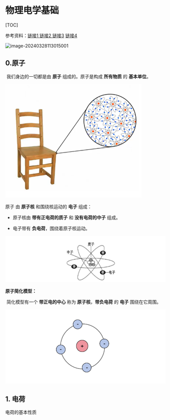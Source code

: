 # 物理电学基础

[TOC]



参考资料：[链接1 ](https://www.toutiao.com/article/6912292752080421388/?wid=1711522028477)  [链接2 ](https://www.edrawsoft.cn/mindmaster/dianxuedianli/) [链接3](http://www.360doc.com/content/16/1008/14/26166517_596673308.shtml)  [链接4](https://ihep.cas.cn/kxcb/khsl/201709/t20170921_4863078.html) 

![image-20240328113015001](C:\Users\zjh\AppData\Roaming\Typora\typora-user-images\image-20240328113015001.png)



## 0.原子

​	我们身边的一切都是由 **原子** 组成的。原子是构成 **所有物质** 的 **基本单位**。

![image-20240402110433801](https://raw.githubusercontent.com/zjh-jixiaolin/map_strong/main/202404021110135.png)

原子 由 **原子核** 和围绕核运动的 **电子** 组成：

- 原子核由 **带有正电荷的质子** 和 **没有电荷的中子** 组成。

- 电子带有 **负电荷**，围绕着原子核运动。

![image-20240402113827024](https://raw.githubusercontent.com/zjh-jixiaolin/map_strong/main/202404021344018.png)

**原子简化模型：**

​	简化模型有一个 **带正电的中心** 称为 **原子核**，**带负电荷** 的 **电子** 围绕在它周围。

![image-20240402181323478](https://raw.githubusercontent.com/zjh-jixiaolin/map_strong/main/202404021821552.png)




## 1. 电荷

电荷的基本性质
